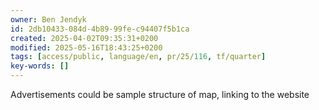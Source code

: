 ```yaml
---
owner: Ben Jendyk
id: 2db10433-084d-4b89-99fe-c94407f5b1ca
created: 2025-04-02T09:35:31+0200
modified: 2025-05-16T18:43:25+0200
tags: [access/public, language/en, pr/25/116, tf/quarter]
key-words: []
---
```


Advertisements could be sample structure of map, linking to the website 